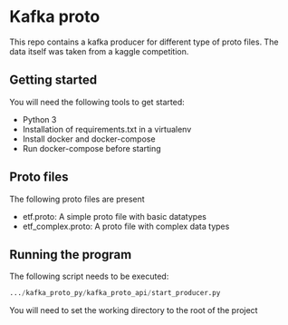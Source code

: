 # Kafka proto 
This repo contains a kafka producer for different type of proto files.
The data itself was taken from a kaggle competition.

## Getting started
You will need the following tools to get started:
* Python 3
* Installation of requirements.txt in a virtualenv
* Install docker and docker-compose
* Run docker-compose before starting

## Proto files
The following proto files are present
* etf.proto: A simple proto file with basic datatypes
* etf_complex.proto: A proto file with complex data types

## Running the program
The following script needs to be executed:
```python
.../kafka_proto_py/kafka_proto_api/start_producer.py
```
You will need to set the working directory to the root of the project